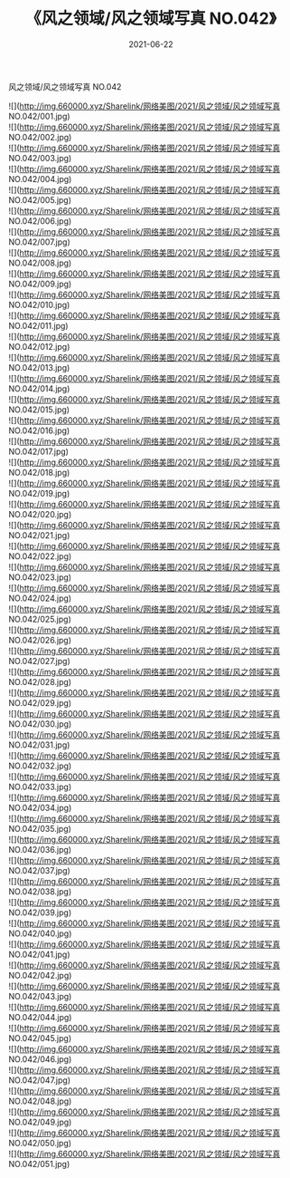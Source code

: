 ﻿---
layout: post
title:  《风之领域/风之领域写真 NO.042》
date:   2021-06-22
img: http://img.660000.xyz/Sharelink/网络美图/2021/风之领域/风之领域写真 NO.042/000.jpg
categories: [美女, 清纯, 唯美]
---

风之领域/风之领域写真 NO.042

 ![](http://img.660000.xyz/Sharelink/网络美图/2021/风之领域/风之领域写真 NO.042/001.jpg) <br>![](http://img.660000.xyz/Sharelink/网络美图/2021/风之领域/风之领域写真 NO.042/002.jpg) <br>![](http://img.660000.xyz/Sharelink/网络美图/2021/风之领域/风之领域写真 NO.042/003.jpg) <br>![](http://img.660000.xyz/Sharelink/网络美图/2021/风之领域/风之领域写真 NO.042/004.jpg) <br>![](http://img.660000.xyz/Sharelink/网络美图/2021/风之领域/风之领域写真 NO.042/005.jpg) <br>![](http://img.660000.xyz/Sharelink/网络美图/2021/风之领域/风之领域写真 NO.042/006.jpg) <br>![](http://img.660000.xyz/Sharelink/网络美图/2021/风之领域/风之领域写真 NO.042/007.jpg) <br>![](http://img.660000.xyz/Sharelink/网络美图/2021/风之领域/风之领域写真 NO.042/008.jpg) <br>![](http://img.660000.xyz/Sharelink/网络美图/2021/风之领域/风之领域写真 NO.042/009.jpg) <br>![](http://img.660000.xyz/Sharelink/网络美图/2021/风之领域/风之领域写真 NO.042/010.jpg) <br>![](http://img.660000.xyz/Sharelink/网络美图/2021/风之领域/风之领域写真 NO.042/011.jpg) <br>![](http://img.660000.xyz/Sharelink/网络美图/2021/风之领域/风之领域写真 NO.042/012.jpg) <br>![](http://img.660000.xyz/Sharelink/网络美图/2021/风之领域/风之领域写真 NO.042/013.jpg) <br>![](http://img.660000.xyz/Sharelink/网络美图/2021/风之领域/风之领域写真 NO.042/014.jpg) <br>![](http://img.660000.xyz/Sharelink/网络美图/2021/风之领域/风之领域写真 NO.042/015.jpg) <br>![](http://img.660000.xyz/Sharelink/网络美图/2021/风之领域/风之领域写真 NO.042/016.jpg) <br>![](http://img.660000.xyz/Sharelink/网络美图/2021/风之领域/风之领域写真 NO.042/017.jpg) <br>![](http://img.660000.xyz/Sharelink/网络美图/2021/风之领域/风之领域写真 NO.042/018.jpg) <br>![](http://img.660000.xyz/Sharelink/网络美图/2021/风之领域/风之领域写真 NO.042/019.jpg) <br>![](http://img.660000.xyz/Sharelink/网络美图/2021/风之领域/风之领域写真 NO.042/020.jpg) <br>![](http://img.660000.xyz/Sharelink/网络美图/2021/风之领域/风之领域写真 NO.042/021.jpg) <br>![](http://img.660000.xyz/Sharelink/网络美图/2021/风之领域/风之领域写真 NO.042/022.jpg) <br>![](http://img.660000.xyz/Sharelink/网络美图/2021/风之领域/风之领域写真 NO.042/023.jpg) <br>![](http://img.660000.xyz/Sharelink/网络美图/2021/风之领域/风之领域写真 NO.042/024.jpg) <br>![](http://img.660000.xyz/Sharelink/网络美图/2021/风之领域/风之领域写真 NO.042/025.jpg) <br>![](http://img.660000.xyz/Sharelink/网络美图/2021/风之领域/风之领域写真 NO.042/026.jpg) <br>![](http://img.660000.xyz/Sharelink/网络美图/2021/风之领域/风之领域写真 NO.042/027.jpg) <br>![](http://img.660000.xyz/Sharelink/网络美图/2021/风之领域/风之领域写真 NO.042/028.jpg) <br>![](http://img.660000.xyz/Sharelink/网络美图/2021/风之领域/风之领域写真 NO.042/029.jpg) <br>![](http://img.660000.xyz/Sharelink/网络美图/2021/风之领域/风之领域写真 NO.042/030.jpg) <br>![](http://img.660000.xyz/Sharelink/网络美图/2021/风之领域/风之领域写真 NO.042/031.jpg) <br>![](http://img.660000.xyz/Sharelink/网络美图/2021/风之领域/风之领域写真 NO.042/032.jpg) <br>![](http://img.660000.xyz/Sharelink/网络美图/2021/风之领域/风之领域写真 NO.042/033.jpg) <br>![](http://img.660000.xyz/Sharelink/网络美图/2021/风之领域/风之领域写真 NO.042/034.jpg) <br>![](http://img.660000.xyz/Sharelink/网络美图/2021/风之领域/风之领域写真 NO.042/035.jpg) <br>![](http://img.660000.xyz/Sharelink/网络美图/2021/风之领域/风之领域写真 NO.042/036.jpg) <br>![](http://img.660000.xyz/Sharelink/网络美图/2021/风之领域/风之领域写真 NO.042/037.jpg) <br>![](http://img.660000.xyz/Sharelink/网络美图/2021/风之领域/风之领域写真 NO.042/038.jpg) <br>![](http://img.660000.xyz/Sharelink/网络美图/2021/风之领域/风之领域写真 NO.042/039.jpg) <br>![](http://img.660000.xyz/Sharelink/网络美图/2021/风之领域/风之领域写真 NO.042/040.jpg) <br>![](http://img.660000.xyz/Sharelink/网络美图/2021/风之领域/风之领域写真 NO.042/041.jpg) <br>![](http://img.660000.xyz/Sharelink/网络美图/2021/风之领域/风之领域写真 NO.042/042.jpg) <br>![](http://img.660000.xyz/Sharelink/网络美图/2021/风之领域/风之领域写真 NO.042/043.jpg) <br>![](http://img.660000.xyz/Sharelink/网络美图/2021/风之领域/风之领域写真 NO.042/044.jpg) <br>![](http://img.660000.xyz/Sharelink/网络美图/2021/风之领域/风之领域写真 NO.042/045.jpg) <br>![](http://img.660000.xyz/Sharelink/网络美图/2021/风之领域/风之领域写真 NO.042/046.jpg) <br>![](http://img.660000.xyz/Sharelink/网络美图/2021/风之领域/风之领域写真 NO.042/047.jpg) <br>![](http://img.660000.xyz/Sharelink/网络美图/2021/风之领域/风之领域写真 NO.042/048.jpg) <br>![](http://img.660000.xyz/Sharelink/网络美图/2021/风之领域/风之领域写真 NO.042/049.jpg) <br>![](http://img.660000.xyz/Sharelink/网络美图/2021/风之领域/风之领域写真 NO.042/050.jpg) <br>![](http://img.660000.xyz/Sharelink/网络美图/2021/风之领域/风之领域写真 NO.042/051.jpg) <br>